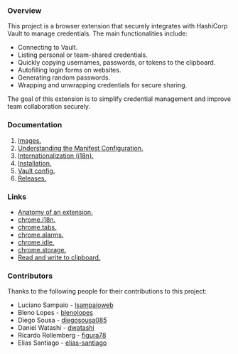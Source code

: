 ### Overview

This project is a browser extension that securely integrates with HashiCorp Vault to manage credentials. The main functionalities include:
- Connecting to Vault.
- Listing personal or team-shared credentials.
- Quickly copying usernames, passwords, or tokens to the clipboard.
- Autofilling login forms on websites.
- Generating random passwords.
- Wrapping and unwrapping credentials for secure sharing.

The goal of this extension is to simplify credential management and improve team collaboration securely.

### Documentation

1. [Images.](docs/images.md)
1. [Understanding the Manifest Configuration.](docs/manifest.md)
1. [Internationalization (i18n).](docs/i18n.md)
1. [Installation.](docs/installation.md)
1. [Vault config.](docs/vault/vault.md)
1. [Releases.](docs/releases.md)

### Links

- [Anatomy of an extension.](https://developer.mozilla.org/en-US/docs/Mozilla/Add-ons/WebExtensions/Anatomy_of_a_WebExtension#background_scripts)
- [chrome.i18n.](https://developer.chrome.com/docs/extensions/reference/api/i18n?hl=pt-br)
- [chrome.tabs.](https://developer.chrome.com/docs/extensions/reference/api/tabs?hl=pt-br)
- [chrome.alarms.](https://developer.chrome.com/docs/extensions/reference/api/alarms?hl=pt-br)
- [chrome.idle.](https://developer.chrome.com/docs/extensions/reference/api/idle?hl=pt-br)
- [chrome.storage.](https://developer.chrome.com/docs/extensions/reference/api/storage?hl=pt-br)
- [Read and write to clipboard.](https://github.com/GoogleChrome/chrome-extensions-samples/tree/main/functional-samples/cookbook.offscreen-clipboard-write)

### Contributors

Thanks to the following people for their contributions to this project:

- Luciano Sampaio - [lsampaioweb](https://github.com/lsampaioweb)
- Bleno Lopes - [blenolopes](https://github.com/blenolopes)
- Diego Sousa - [diegosousa085](https://github.com/diegosousa085)
- Daniel Watashi - [dwatashi](https://github.com/dwatashi)
- Ricardo Rollemberg - [figura78](https://github.com/figura78)
- Elias Santiago - [elias-santiago](https://github.com/elias-santiago)
